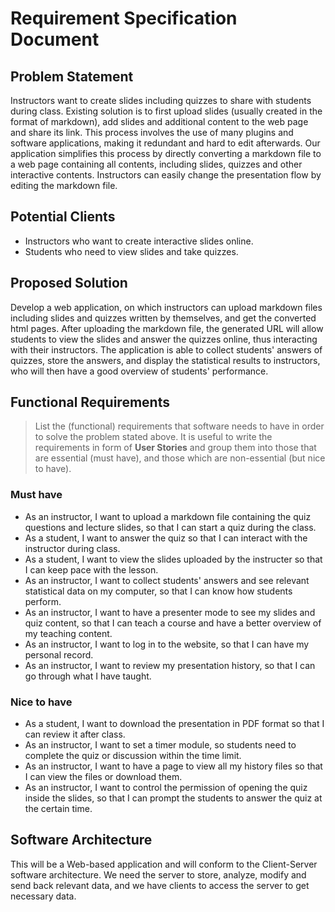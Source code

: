 # Requirement Specification Document

## Problem Statement 

Instructors want to create slides including quizzes to share with students during class. Existing solution is to first upload slides (usually created in the format of markdown), add slides and additional content to the web page and share its link. This process involves the use of many plugins and software applications, making it redundant and hard to edit afterwards. Our application simplifies this process by directly converting a markdown file to a web page containing all contents, including slides, quizzes and other interactive contents. Instructors can easily change the presentation flow by editing the markdown file.


## Potential Clients

- Instructors who want to create interactive slides online.
- Students who need to view slides and take quizzes.

## Proposed Solution

Develop a web application, on which instructors can upload markdown files including slides and quizzes written by themselves, and get the converted html pages. After uploading the markdown file, the generated URL will allow students to view the slides and answer the quizzes online, thus interacting with their instructors. The application is able to collect students' answers of quizzes, store the answers, and display the statistical results to instructors, who will then have a good overview of students' performance.


## Functional Requirements
> List the (functional) requirements that software needs to have in order to solve the problem stated above. It is useful to write the requirements in form of **User Stories** and group them into those that are essential (must have), and those which are non-essential (but nice to have).

### Must have

* As an instructor, I want to upload a markdown file containing the quiz questions and lecture slides, so that I can start a quiz during the class.
* As a student, I want to answer the quiz so that I can interact with the instructor during class.
* As a student, I want to view the slides uploaded by the instructer so that I can keep pace with the lesson.
* As an instructor, I want to collect students' answers and see relevant statistical data on my computer, so that I can know how students perform.
* As an instructor, I want to have a presenter mode to see my slides and quiz content, so that I can teach a course and have a better overview of my teaching content.
* As an instructor, I want to log in to the website, so that I can have my personal record.
* As an instructor, I want to review my presentation history, so that I can go through what I have taught.

### Nice to have

* As a student, I want to download the presentation in PDF format so that I can review it after class.
* As an instructor, I want to set a timer module, so students need to complete the quiz or discussion within the time limit. 
* As an instructor, I want to have a page to view all my history files so that I can view the files or download them.
* As an instructor, I want to control the permission of opening the quiz inside the slides, so that I can prompt the students to answer the quiz at the certain time.


## Software Architecture 

This will be a Web-based application and will conform to the Client-Server software architecture. We need the server to store, analyze, modify and send back relevant data, and we have clients to access the server to get necessary data.



